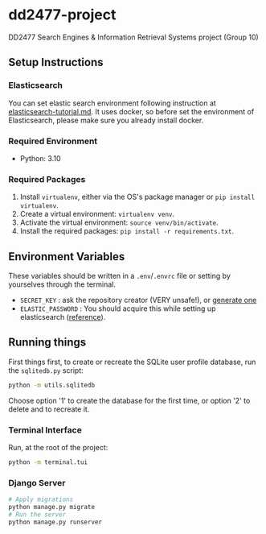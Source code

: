 # dd2477-project

DD2477 Search Engines &amp; Information Retrieval Systems project (Group 10)

## Setup Instructions

### Elasticsearch

You can set elastic search environment following instruction at [elasticsearch-tutorial.md](elasticsearch-tutorial.md).
It uses docker, so before set the environment of Elasticsearch, please make sure you already install docker.

### Required Environment

- Python: 3.10

### Required Packages

1. Install `virtualenv`, either via the OS's package manager or `pip install virtualenv`.
2. Create a virtual environment: `virtualenv venv`.
3. Activate the virtual environment: `source venv/bin/activate`.
4. Install the required packages: `pip install -r requirements.txt`.

## Environment Variables
These variables should be written in a `.env`/`.envrc` file or setting by yourselves through the terminal.
- `SECRET_KEY` : ask the repository creator (VERY unsafe!), or [generate one](https://stackoverflow.com/questions/41298963/is-there-a-function-for-generating-settings-secret-key-in-django)
- `ELASTIC_PASSWORD` : You should acquire this while setting up elasticsearch ([reference](elasticsearch-tutorial.md)).

## Running things

First things first, to create or recreate the SQLite user profile database, run the `sqlitedb.py` script:

```bash
python -m utils.sqlitedb
```

Choose option '1' to create the database for the first time, or option '2' to delete and to recreate it.

### Terminal Interface

Run, at the root of the project:

```bash
python -m terminal.tui
```

### Django Server

```bash
# Apply migrations
python manage.py migrate
# Run the server
python manage.py runserver
```
